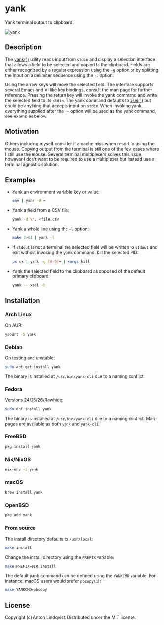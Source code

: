# yank

Yank terminal output to clipboard.

![yank](https://raw.githubusercontent.com/mptre/yank/gh-pages/screencast.gif)

## Description

The
[yank(1)][yank]
utility reads input from `stdin` and display a selection interface that allows a
field to be selected and copied to the clipboard.
Fields are either recognized by a regular expression using the `-g` option or by
splitting the input on a delimiter sequence using the `-d` option.

Using the arrow keys will move the selected field.
The interface supports several Emacs and Vi like key bindings,
consult the man page for further reference.
Pressing the return key will invoke the yank command and write the selected
field to its `stdin`.
The yank command defaults to
[xsel(1)][xsel]
but could be anything that accepts input on `stdin`.
When invoking yank,
everything supplied after the `--` option will be used as the yank command,
see examples below.

## Motivation

Others including myself consider it a cache miss when resort to using the mouse.
Copying output from the terminal is still one of the few cases where I still use
the mouse.
Several terminal multiplexers solves this issue,
however I don't want to be required to use a multiplexer but instead use a
terminal agnostic solution.

## Examples

- Yank an environment variable key or value:

  ```sh
  env | yank -d =
  ```

- Yank a field from a CSV file:

  ```sh
  yank -d \", <file.csv
  ```

- Yank a whole line using the `-l` option:

  ```sh
  make 2>&1 | yank -l
  ```

- If `stdout` is not a terminal the selected field will be written to `stdout`
  and exit without invoking the yank command.
  Kill the selected PID:

  ```sh
  ps ux | yank -g [0-9]+ | xargs kill
  ```

- Yank the selected field to the clipboard as opposed of the default primary
  clipboard:

  ```sh
  yank -- xsel -b
  ```

## Installation

### Arch Linux

On AUR:

```sh
yaourt -S yank
```

### Debian

On testing and unstable:

```sh
sudo apt-get install yank
```

The binary is installed at `/usr/bin/yank-cli` due to a naming conflict.

### Fedora

Versions 24/25/26/Rawhide:

```sh
sudo dnf install yank
```

The binary is installed at `/usr/bin/yank-cli` due to a naming conflict.
Man-pages are available as both `yank` and `yank-cli`.

### FreeBSD

```sh
pkg install yank
```

### Nix/NixOS

```sh
nix-env -i yank
```

### macOS

```sh
brew install yank
```

### OpenBSD

```sh
pkg_add yank
```

### From source

The install directory defaults to `/usr/local`:

```sh
make install
```

Change the install directory using the `PREFIX` variable:

```sh
make PREFIX=DIR install
```

The default yank command can be defined using the `YANKCMD` variable.
For instance,
macOS users would prefer `pbcopy(1)`:

```sh
make YANKCMD=pbcopy
```

## License

Copyright (c) Anton Lindqvist. Distributed under the MIT license.

[xsel]: http://www.vergenet.net/~conrad/software/xsel/
[yank]: https://mptre.github.io/yank/
